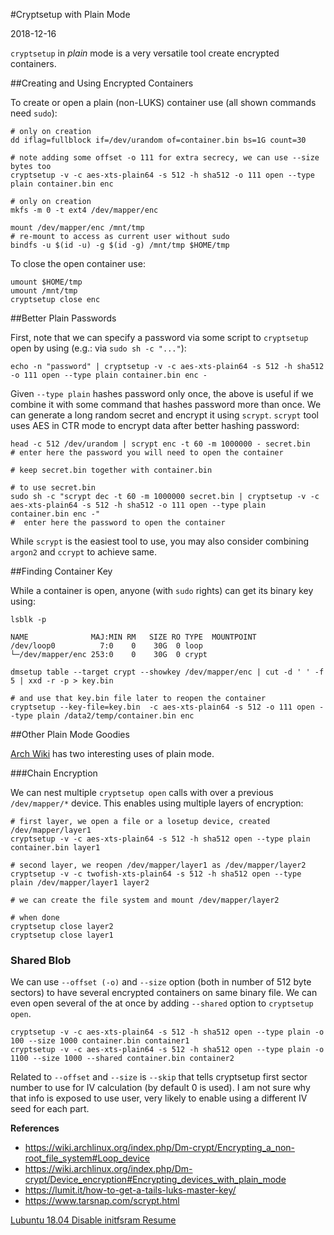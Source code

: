 #Cryptsetup with Plain Mode

2018-12-16

<!--- tags: linux encryption -->

`cryptsetup` in *plain* mode is a very versatile tool create encrypted containers.

##Creating and Using Encrypted Containers

To create or open a plain (non-LUKS) container use (all shown commands need `sudo`):

```
# only on creation
dd iflag=fullblock if=/dev/urandom of=container.bin bs=1G count=30

# note adding some offset -o 111 for extra secrecy, we can use --size bytes too
cryptsetup -v -c aes-xts-plain64 -s 512 -h sha512 -o 111 open --type plain container.bin enc

# only on creation
mkfs -m 0 -t ext4 /dev/mapper/enc

mount /dev/mapper/enc /mnt/tmp
# re-mount to access as current user without sudo
bindfs -u $(id -u) -g $(id -g) /mnt/tmp $HOME/tmp
```

To close the open container use:

```
umount $HOME/tmp
umount /mnt/tmp
cryptsetup close enc
```

##Better Plain Passwords

First, note that we can specify a password via some script to `cryptsetup` open by using (e.g.: via `sudo sh -c "..."`):

```
echo -n "password" | cryptsetup -v -c aes-xts-plain64 -s 512 -h sha512 -o 111 open --type plain container.bin enc -
```

Given `--type plain` hashes password only once, the above is useful if we combine it with some command that hashes password more than once. We can generate a long random secret and encrypt it using `scrypt`. `scrypt` tool uses AES in CTR mode to encrypt data after better hashing password:

```
head -c 512 /dev/urandom | scrypt enc -t 60 -m 1000000 - secret.bin
# enter here the password you will need to open the container

# keep secret.bin together with container.bin

# to use secret.bin
sudo sh -c "scrypt dec -t 60 -m 1000000 secret.bin | cryptsetup -v -c aes-xts-plain64 -s 512 -h sha512 -o 111 open --type plain container.bin enc -"
#  enter here the password to open the container
```

While `scrypt` is the easiest tool to use, you may also consider combining `argon2` and `ccrypt` to achieve same.

##Finding Container Key 

While a container is open, anyone (with `sudo` rights) can get its binary key using:

```
lsblk -p

NAME              MAJ:MIN RM   SIZE RO TYPE  MOUNTPOINT
/dev/loop0          7:0    0    30G  0 loop  
└─/dev/mapper/enc 253:0    0    30G  0 crypt

dmsetup table --target crypt --showkey /dev/mapper/enc | cut -d ' ' -f 5 | xxd -r -p > key.bin

# and use that key.bin file later to reopen the container
cryptsetup --key-file=key.bin  -c aes-xts-plain64 -s 512 -o 111 open --type plain /data2/temp/container.bin enc
```

##Other Plain Mode Goodies

[Arch Wiki](https://wiki.archlinux.org/index.php/Dm-crypt/Device_encryption#Encrypting_devices_with_plain_mode) has two interesting uses of plain mode.

###Chain Encryption

We can nest multiple `cryptsetup open` calls with over a previous `/dev/mapper/*` device. This enables using multiple layers of encryption:

```
# first layer, we open a file or a losetup device, created /dev/mapper/layer1
cryptsetup -v -c aes-xts-plain64 -s 512 -h sha512 open --type plain container.bin layer1

# second layer, we reopen /dev/mapper/layer1 as /dev/mapper/layer2
cryptsetup -v -c twofish-xts-plain64 -s 512 -h sha512 open --type plain /dev/mapper/layer1 layer2

# we can create the file system and mount /dev/mapper/layer2

# when done
cryptsetup close layer2
cryptsetup close layer1
```

### Shared Blob

We can use `--offset (-o)` and `--size` option (both in number of 512 byte sectors) to have several encrypted containers on same binary file. We can even open several of the at once by adding `--shared` option to `cryptsetup open`.

```
cryptsetup -v -c aes-xts-plain64 -s 512 -h sha512 open --type plain -o 100 --size 1000 container.bin container1
cryptsetup -v -c aes-xts-plain64 -s 512 -h sha512 open --type plain -o 1100 --size 1000 --shared container.bin container2
```

Related to `--offset` and `--size` is `--skip` that tells cryptsetup first sector number to use for IV calculation (by default 0 is used). I am not sure why that info is exposed to use user, very likely to enable using a different IV seed for each part.

**References**

* https://wiki.archlinux.org/index.php/Dm-crypt/Encrypting_a_non-root_file_system#Loop_device
* https://wiki.archlinux.org/index.php/Dm-crypt/Device_encryption#Encrypting_devices_with_plain_mode
* https://lumit.it/how-to-get-a-tails-luks-master-key/
* https://www.tarsnap.com/scrypt.html

<ins class='nfooter'><a rel='next' id='fnext' href='#blog/2018/2018-04-26-Lubuntu-18.04-Disable-initfsram-Resume.md'>Lubuntu 18.04 Disable initfsram Resume</a></ins>
